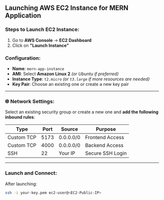 ##  Launching AWS EC2 Instance for MERN Application

###  Steps to Launch EC2 Instance:

1. Go to **AWS Console** → **EC2 Dashboard**
2. Click on **"Launch Instance"**

###  Configuration:

- **Name**: `mern-app-instance`
- **AMI**: Select **Amazon Linux 2** *(or Ubuntu if preferred)*
- **Instance Type**: `t2.micro` *(or `t3.large` if more resources are needed)*
- **Key Pair**: Choose an existing one or create a new key pair

---

### 🌐 Network Settings:

Select an existing security group or create a new one and **add the following inbound rules**:

| Type         | Port | Source       | Purpose        |
|--------------|------|--------------|----------------|
| Custom TCP   | 5173 | 0.0.0.0/0    | Frontend Access |
| Custom TCP   | 4000 | 0.0.0.0/0    | Backend Access  |
| SSH          | 22   | Your IP      | Secure SSH Login |

---

###  Launch and Connect:

After launching:

```bash
ssh -i your-key.pem ec2-user@<EC2-Public-IP>
